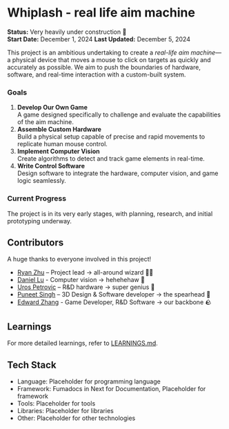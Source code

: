 # Whiplash - real life aim machine

**Status:** Very heavily under construction 🚧  
**Start Date:** December 1, 2024
**Last Updated:** December 5, 2024

This project is an ambitious undertaking to create a _real-life aim machine_—a physical device that moves a mouse to click on targets as quickly and accurately as possible. We aim to push the boundaries of hardware, software, and real-time interaction with a custom-built system.

### **Goals**

1. **Develop Our Own Game**  
   A game designed specifically to challenge and evaluate the capabilities of the aim machine.
2. **Assemble Custom Hardware**  
   Build a physical setup capable of precise and rapid movements to replicate human mouse control.
3. **Implement Computer Vision**  
   Create algorithms to detect and track game elements in real-time.
4. **Write Control Software**  
   Design software to integrate the hardware, computer vision, and game logic seamlessly.

### **Current Progress**

The project is in its very early stages, with planning, research, and initial prototyping underway.

## **Contributors**

A huge thanks to everyone involved in this project!

- [Ryan Zhu](https://github.com/Juno9170) – Project lead &rarr; all-around wizard 🧙‍♂️
- [Daniel Lu](https://github.com/FinityFly) - Computer vision &rarr; hehehehaw 🐷
- [Uros Petrovic](https://github.com/Crooder1) – R&D hardware &rarr; super genius 🧠
- [Puneet Singh](https://github.com/punz1738) – 3D Design & Software developer &rarr; the spearhead 💪
- [Edward Zhang](https://github.com/edwardzhang00) - Game Developer, R&D Software &rarr; our backbone 🪨

## Learnings

For more detailed learnings, refer to [LEARNINGS.md](LEARNINGS.md).

## Tech Stack

- Language: Placeholder for programming language
- Framework: Fumadocs in Next for Documentation, Placeholder for framework
- Tools: Placeholder for tools
- Libraries: Placeholder for libraries
- Other: Placeholder for other technologies
